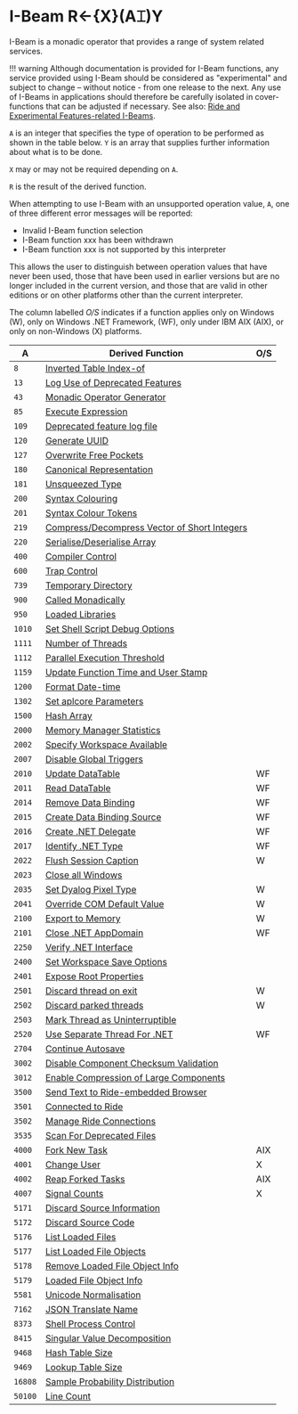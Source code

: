 <h1 class="heading"><span class="name">I-Beam</span> <span class="command">R←{X}(A⌶)Y</span></h1>

I-Beam is a monadic operator that provides a range of system related services.

!!! warning 
    Although documentation is provided for I-Beam functions, any service provided using I-Beam should be considered as "experimental" and subject to change – without notice - from one release to the next. Any use of I-Beams in applications should therefore be carefully isolated in cover-functions that can be adjusted if necessary. See also: [Ride and Experimental Features-related I-Beams](./supplementary-i-beam-functions.md).

`A` is an integer that specifies the type of operation to be performed  as shown in the table below. `Y` is an array that supplies further information about what is to be done.

`X` may or may not be required depending on `A`.

`R` is the result of the derived function.

When attempting to use  I-Beam with an unsupported operation value, `A`, one of three different error messages will be reported:

- Invalid I-Beam function selection
- I-Beam function xxx has been withdrawn
- I-Beam function xxx is not supported by this interpreter


This allows the user to distinguish between operation values that have never been used, those that have been used in earlier versions but are no longer included in the current version, and those
that are valid in other editions or on other platforms other than the current interpreter.



The column labelled *O/S* indicates if a function applies only on Windows (W), only on Windows .NET Framework, (WF), only under IBM AIX (AIX), or only on non-Windows (X) platforms.


|A      |Derived Function                                                                      |O/S   |
|-------|--------------------------------------------------------------------------------------|------|
|`8`    |[Inverted Table Index-of](./inverted-table-index-of.md)                               |&nbsp;|
|`13`   |[Log Use of Deprecated Features](./log-use-of-deprecated-features.md)                 |&nbsp;|
|`43`   |[Monadic Operator Generator](./monadic-operator-generator.md)                         |&nbsp;|
|`85`   |[Execute Expression](./execute-expression.md)                                         |&nbsp;|
|`109`  |[Deprecated feature log file](./deprecated-feature-log-file.md)                       |&nbsp;|
|`120`  |[Generate UUID](./generate-uuid.md)                                                   |&nbsp;|
|`127`  |[Overwrite Free Pockets](./overwrite-free-pockets.md)                                 |&nbsp;|
|`180`  |[Canonical Representation](./canonical-representation.md)                             |&nbsp;|
|`181`  |[Unsqueezed Type](./unsqueezed-type.md)                                               |&nbsp;|
|`200`  |[Syntax Colouring](./syntax-colouring.md)                                             |&nbsp;|
|`201`  |[Syntax Colour Tokens](./syntax-colour-tokens.md)                                     |&nbsp;|
|`219`  |[Compress/Decompress Vector of Short Integers](./compress-vector-of-short-integers.md)|&nbsp;|
|`220`  |[Serialise/Deserialise Array](./serialise-array.md)                                   |&nbsp;|
|`400`  |[Compiler Control](./compiler-control.md)                                             |&nbsp;|
|`600`  |[Trap Control](./trap-control.md)                                                     |&nbsp;|
|`739`  |[Temporary Directory](./temporary-directory.md)                                       |&nbsp;|
|`900`  |[Called Monadically](./called-monadically.md)                                         |&nbsp;|
|`950`  |[Loaded Libraries](./loaded-libraries.md)                                             |&nbsp;|
|`1010` |[Set Shell Script Debug Options](./set-shell-script-debug-options.md)                 |&nbsp;|
|`1111` |[Number of Threads](./number-of-threads.md)                                           |&nbsp;|
|`1112` |[Parallel Execution Threshold](./parallel-execution-threshold.md)                     |&nbsp;|
|`1159` |[Update Function Time and User Stamp](./update-function-timestamp.md)                 |&nbsp;|
|`1200` |[Format Date-time](./format-datetime.md)                                              |&nbsp;|
|`1302` |[Set aplcore Parameters](./set-aplcore-parameters.md)                                 |&nbsp;|
|`1500` |[Hash Array](./hash-array.md)                                                         |&nbsp;|
|`2000` |[Memory Manager Statistics](./memory-manager-statistics.md)                           |&nbsp;|
|`2002` |[Specify Workspace Available](./specify-workspace-available.md)                       |&nbsp;|
|`2007` |[Disable Global Triggers](./disable-global-triggers.md)                               |&nbsp;|
|`2010` |[Update DataTable](./update-datatable.md)                                             |WF    |
|`2011` |[Read DataTable](./read-datatable.md)                                                 |WF    |
|`2014` |[Remove Data Binding](./remove-data-binding.md)                                       |WF    |
|`2015` |[Create Data Binding Source](./create-data-binding-source.md)                         |WF    |
|`2016` |[Create .NET Delegate](./create-net-delegate.md)                                      |WF    |
|`2017` |[Identify .NET Type](./identify-net-type.md)                                          |WF    |
|`2022` |[Flush Session Caption](./flush-session-caption.md)                                   |W     |
|`2023` |[Close all Windows](./close-all-windows.md)                                           |&nbsp;|
|`2035` |[Set Dyalog Pixel Type](./set-dyalog-pixel-type.md)                                   |W     |
|`2041` |[Override COM Default Value](./override-com-default-value.md)                         |W     |
|`2100` |[Export to Memory](./export-to-memory.md)                                             |W     |
|`2101` |[Close .NET AppDomain](./close-net-appdomain.md)                                      |WF    |
|`2250` |[Verify .NET Interface](./verify-net-interface.md)                                    |&nbsp;|
|`2400` |[Set Workspace Save Options](./set-workspace-save-options.md)                         |&nbsp;|
|`2401` |[Expose Root Properties](./expose-root-properties.md)                                 |&nbsp;|
|`2501` |[Discard thread on exit](./discard-thread-on-exit.md)                                 |W     |
|`2502` |[Discard parked threads](./discard-parked-threads.md)                                 |W     |
|`2503` |[Mark Thread as Uninterruptible](./mark-thread-as-uninterruptible.md)                 |&nbsp;|
|`2520` |[Use Separate Thread For .NET](./use-separate-thread-for-net.md)                      |WF    |
|`2704` |[Continue Autosave](./continue-autosave.md)                                           |&nbsp;|
|`3002` |[Disable Component Checksum Validation](./disable-component-checksum-validation.md)   |&nbsp;|
|`3012` |[Enable Compression of Large Components](./enable-compression-of-large-components.md) |&nbsp;|
|`3500` |[Send Text to Ride-embedded Browser](./send-text-to-ride-embedded-browser.md)         |&nbsp;|
|`3501` |[Connected to Ride](./connected-to-the-ride.md)                                       |&nbsp;|
|`3502` |[Manage Ride Connections](./manage-ride-connections.md)                               |&nbsp;|
|`3535` |[Scan For Deprecated Files](./scan-for-deprecated-files.md)                           |&nbsp;|
|`4000` |[Fork New Task](./fork-new-task.md)                                                   |AIX   |
|`4001` |[Change User](./change-user.md)                                                       |X     |
|`4002` |[Reap Forked Tasks](./reap-forked-tasks.md)                                           |AIX   |
|`4007` |[Signal Counts](./signal-counts.md)                                                   |X     |
|`5171` |[Discard Source Information](./discard-source-information.md)                         |&nbsp;|
|`5172` |[Discard Source Code](./discard-source-code.md)                                       |&nbsp;|
|`5176` |[List Loaded Files](./list-loaded-files.md)                                           |&nbsp;|
|`5177` |[List Loaded File Objects](./list-loaded-file-objects.md)                             |&nbsp;|
|`5178` |[Remove Loaded File Object Info](./remove-loaded-file-object-info.md)                 |&nbsp;|
|`5179` |[Loaded File Object Info](./loaded-file-object-info.md)                               |&nbsp;|
|`5581` |[Unicode Normalisation](./unicode-normalisation.md)                                   |&nbsp;|
|`7162` |[JSON Translate Name](./json-translate-name.md)                                       |&nbsp;|
|`8373` |[Shell Process Control](./shell-process-control.md)                                   |&nbsp;|
|`8415` |[Singular Value Decomposition](./singular-value-decomposition.md)                     |&nbsp;|
|`9468` |[Hash Table Size](./hash-table-size.md)                                               |&nbsp;|
|`9469` |[Lookup Table Size](./lookup-table-size.md)                                           |&nbsp;|
|`16808`|[Sample Probability Distribution](./sample-probability-distribution.md)               |&nbsp;|
|`50100`|[Line Count](./line-count.md)                                                         |&nbsp;|



